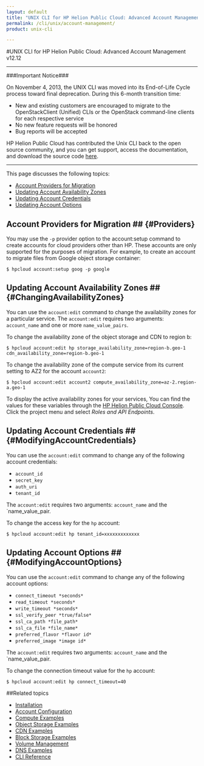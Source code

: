 ```yaml
---
layout: default
title: "UNIX CLI for HP Helion Public Cloud: Advanced Account Management"
permalink: /cli/unix/account-management/
product: unix-cli

---
```

#UNIX CLI for HP Helion Public Cloud: Advanced Account Management v12.12

___________________

###Important Notice###

On November 4, 2013, the UNIX CLI was moved into its End-of-Life Cycle process toward final deprecation. During this 6-month transition time:

* New and existing customers are encouraged to migrate to the OpenStackClient (Unified) CLIs or the OpenStack command-line clients for each respective service
* No new feature requests will be honored
* Bug reports will be accepted

HP Helion Public Cloud has contributed the Unix CLI back to the open source community, and you can get support, access the documentation, and download the source code [here](https://github.com/hpcloud/unix_cli).

_________________________________________

This page discusses the following topics:

* [Account Providers for Migration](#Providers)
* [Updating Account Availability Zones](#ChangingAvailabilityZones)
* [Updating Account Credentials](#ModifyingAccountCredentials)
* [Updating Account Options](#ModifyingAccountOptions)

## Account Providers for Migration ## {#Providers}

You may use the `-p` provider option to the account:setup command to create accounts for cloud providers other than HP.  These accounts are only supported for the purposes of migration.  For example, to create an account to migrate files from Google object storage container:

    $ hpcloud account:setup goog -p google

## Updating Account Availability Zones ## {#ChangingAvailabilityZones}

You can use the `account:edit` command to change the availability zones for a particular service.  The `account:edit` requires two arguments: `account_name` and one or more `name_value_pairs`.

To change the availability zone of the object storage and CDN to region b:

    $ hpcloud account:edit hp storage_availability_zone=region-b.geo-1 cdn_availability_zone=region-b.geo-1

To change the availability zone of the compute service from its current setting to AZ2 for the account `account2`:

    $ hpcloud account:edit account2 compute_availability_zone=az-2.region-a.geo-1

To display the active availability zones for your services, You can find the values for these variables through the [HP Helion Public Cloud Console](https://horizon.hpcloud.com). Click the project menu and select *Roles and API Endpoints*.  

## Updating Account Credentials ## {#ModifyingAccountCredentials}

You can use the `account:edit` command to change any of the following account credentials:

* `account_id` 
* `secret_key`
* `auth_uri`
* `tenant_id`

The `account:edit` requires two arguments: `account_name` and the `name_value_pair.

To change the access key for the `hp` account:

    $ hpcloud account:edit hp tenant_id=xxxxxxxxxxxxx     

## Updating Account Options ## {#ModifyingAccountOptions}

You can use the `account:edit` command to change any of the following account options:

* `connect_timeout *seconds*`
* `read_timeout *seconds*`
* `write_timeout *seconds*`
* `ssl_verify_peer *true/false*`
* `ssl_ca_path *file_path*` 
* `ssl_ca_file *file_name*` 
* `preferred_flavor *flavor id* `
* `preferred_image *image id*`

The `account:edit` requires two arguments: `account_name` and the `name_value_pair.

To change the connection timeout value for the `hp` account:

    $ hpcloud account:edit hp connect_timeout=40


##Related topics

* [Installation](/cli/unix/install)
* [Account Configuration](/cli/unix/configuration)
* [Compute Examples](/cli/unix/compute)
* [Object Storage Examples](/cli/unix/object-storage)
* [CDN Examples](/cli/unix/cdn)
* [Block Storage Examples](/cli/unix/block-storage)
* [Volume Management](/block-storage/volume)
* [DNS Examples](/cli/unix/dns)
* [CLI Reference](/cli/unix/reference)
